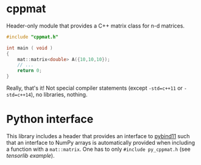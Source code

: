 # cppmat

Header-only module that provides a C++ matrix class for n-d matrices.

```cpp
#include "cppmat.h"

int main ( void )
{
    mat::matrix<double> A({10,10,10});
    // ...
    return 0;
}

```

Really, that's it! Not special compiler statements (except `-std=c++11` or `-std=c++14`), no libraries, nothing. 

# Python interface

This library includes a header that provides an interface to [pybind11](https://github.com/pybind/pybind11) such that an interface to NumPy arrays is automatically provided when including a function with a `mat::matrix`. One has to only `#include py_cppmat.h` (see *tensorlib example*).




